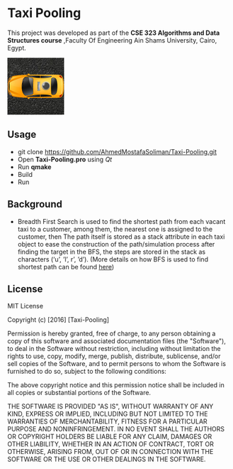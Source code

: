 # Taxi Pooling

This project was developed as part of the **CSE 323 Algorithms and Data Structures course**  ,Faculty Of Engineering Ain Shams University, Cairo, Egypt.


![Snapshot](https://github.com/AhmedMostafaSoliman/Taxi-Pooling/blob/master/taxi.png "Snapshot 1")

## Usage
- git clone https://github.com/AhmedMostafaSoliman/Taxi-Pooling.git
- Open **Taxi-Pooling.pro** using _Qt_ 
- Run **qmake**
- Build
- Run 

## Background
- Breadth First Search​ is used to find the shortest path from each vacant taxi
to a customer, among them, the nearest one is assigned to the customer, then
The path itself is stored as a stack attribute in each taxi object to ease the
construction of the path/simulation process after finding the target in the
BFS, the steps are stored in the stack as characters (‘u’, ’l’, r’, ’d’).
(More details on how BFS is used to find shortest path can be found [here](http://stackoverflow.com/a/18778681/2762279))

## License

MIT License

Copyright (c) [2016] [Taxi-Pooling]

Permission is hereby granted, free of charge, to any person obtaining a copy
of this software and associated documentation files (the "Software"), to deal
in the Software without restriction, including without limitation the rights
to use, copy, modify, merge, publish, distribute, sublicense, and/or sell
copies of the Software, and to permit persons to whom the Software is
furnished to do so, subject to the following conditions:

The above copyright notice and this permission notice shall be included in all
copies or substantial portions of the Software.

THE SOFTWARE IS PROVIDED "AS IS", WITHOUT WARRANTY OF ANY KIND, EXPRESS OR
IMPLIED, INCLUDING BUT NOT LIMITED TO THE WARRANTIES OF MERCHANTABILITY,
FITNESS FOR A PARTICULAR PURPOSE AND NONINFRINGEMENT. IN NO EVENT SHALL THE
AUTHORS OR COPYRIGHT HOLDERS BE LIABLE FOR ANY CLAIM, DAMAGES OR OTHER
LIABILITY, WHETHER IN AN ACTION OF CONTRACT, TORT OR OTHERWISE, ARISING FROM,
OUT OF OR IN CONNECTION WITH THE SOFTWARE OR THE USE OR OTHER DEALINGS IN THE
SOFTWARE.

